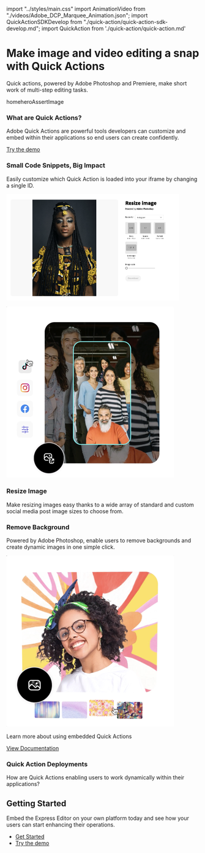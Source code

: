 import "../styles/main.css"
import AnimationVideo from "./videos/Adobe_DCP_Marquee_Animation.json";
import QuickActionSDKDevelop from "./quick-action/quick-action-sdk-develop.md";
import QuickAction from './quick-action/quick-action.md'

<Hero slots="heading, text,  assetsImg" customLayout variant="video" animationVideo={AnimationVideo} className="express-editor-hero-block"/>

# Make image and video editing a snap with Quick Actions

Quick actions, powered by Adobe Photoshop and Premiere, make short work of multi-step editing tasks.

homeheroAssertImage

<AnnouncementBlock slots="heading, text, button" className="announcement-embed-editor quick-action"/>

### What are Quick Actions?

Adobe Quick Actions are powerful tools developers can customize and embed within their applications so end users can create confidently.

[Try the demo](https://adobe.io)

<WrapperComponent slots="content" theme="lightest" className="editing-content" />

<QuickAction/>

<TextBlock slots="heading,text,image" theme="lightest" headerElementType="h2" variantsTypePrimary='secondary' variantStyleFill = "outline"   homeZigZag className=" zigzag-cta-two big-impact"/>

### Small Code Snippets, Big Impact

Easily customize which Quick Action is loaded into your iframe by changing a single ID.

![EMPTY_ALT](./images/Modal-image-1-resize-image.png)

<TextBlock slots="image, heading,text" theme="lightest" headerElementType="h2" variantsTypePrimary='secondary' variantStyleFill = "outline" homeZigZag className="stremline-workflow"/>

![EMPTY_ALT](./images/Resize-Image-Main_PosterImage.png)

### Resize Image

Make resizing images easy thanks to a wide array of standard and custom social media post image sizes to choose from.

<TextBlock slots="heading,text,image" theme="light" headerElementType="h2" variantsTypePrimary='secondary' variantStyleFill = "outline"   homeZigZag className=" zigzag-cta-two stremline-workflow remove-bg"/>

### Remove Background

Powered by Adobe Photoshop, enable users to remove backgrounds and create dynamic images in one simple click.

![EMPTY_ALT](./images/Background-Remover_PosterImage.png)

<AnnouncementBlock slots="text, button" theme="lightest" className="announcement-embed-editor quick-action"/>

Learn more about using embedded Quick Actions

[View Documentation](https://adobe.io)

<TextBlock slots="heading,text" theme="light" headerElementType="h2" variantsTypePrimary='secondary' variantStyleFill = "outline" homeZigZag className="stremline-workflow customer-experience"/>

### Quick Action Deployments

How are Quick Actions enabling users to work dynamically within their applications?

<WrapperComponent slots="content" repeat="1" theme="light" className="acrobat letter breakout QuickActionSDKDevelop "/>

<QuickActionSDKDevelop/>

<SummaryBlock slots=" heading, text, buttons" className="getting-started" />

## Getting Started

Embed the Express Editor on your own platform today and see how your users can start enhancing their operations.

- [Get Started](https://adobe.io)
- [Try the demo](https://adobe.io)
